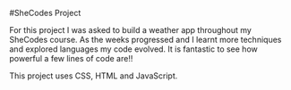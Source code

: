#SheCodes Project

For this project I was asked to build a weather app throughout my SheCodes course.
As the weeks progressed and I learnt more techniques and explored languages my code evolved. 
It is fantastic to see how powerful a few lines of code are!!

This project uses CSS, HTML  and JavaScript.